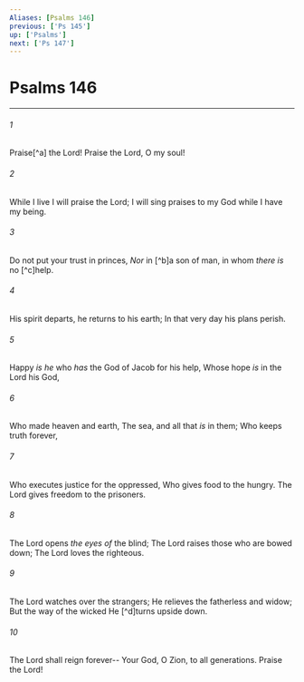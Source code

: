 ```yaml
---
Aliases: [Psalms 146]
previous: ['Ps 145']
up: ['Psalms']
next: ['Ps 147']
---
```

# Psalms 146

***


###### 1 
Praise[^a] the Lord! Praise the Lord, O my soul! 

###### 2 
While I live I will praise the Lord; I will sing praises to my God while I have my being. 

###### 3 
Do not put your trust in princes, _Nor_ in [^b]a son of man, in whom _there is_ no [^c]help. 

###### 4 
His spirit departs, he returns to his earth; In that very day his plans perish. 

###### 5 
Happy _is he_ who _has_ the God of Jacob for his help, Whose hope _is_ in the Lord his God, 

###### 6 
Who made heaven and earth, The sea, and all that _is_ in them; Who keeps truth forever, 

###### 7 
Who executes justice for the oppressed, Who gives food to the hungry. The Lord gives freedom to the prisoners. 

###### 8 
The Lord opens _the eyes of_ the blind; The Lord raises those who are bowed down; The Lord loves the righteous. 

###### 9 
The Lord watches over the strangers; He relieves the fatherless and widow; But the way of the wicked He [^d]turns upside down. 

###### 10 
The Lord shall reign forever-- Your God, O Zion, to all generations. Praise the Lord!
